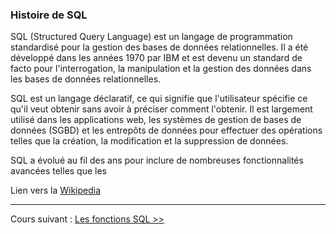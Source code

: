 ### Histoire de SQL

SQL (Structured Query Language) est un langage de programmation standardisé pour la gestion des bases de données relationnelles. Il a été développé dans les années 1970 par IBM et est devenu un standard de facto pour l'interrogation, la manipulation et la gestion des données dans les bases de données relationnelles.

SQL est un langage déclaratif, ce qui signifie que l'utilisateur spécifie ce qu'il veut obtenir sans avoir à préciser comment l'obtenir. Il est largement utilisé dans les applications web, les systèmes de gestion de bases de données (SGBD) et les entrepôts de données pour effectuer des opérations telles que la création, la modification et la suppression de données.

SQL a évolué au fil des ans pour inclure de nombreuses fonctionnalités avancées telles que les 

Lien vers la [Wikipedia](https://fr.wikipedia.org/wiki/Structured_Query_Language)

---
Cours suivant : [Les fonctions SQL >>](02_principe_de_base.md)

